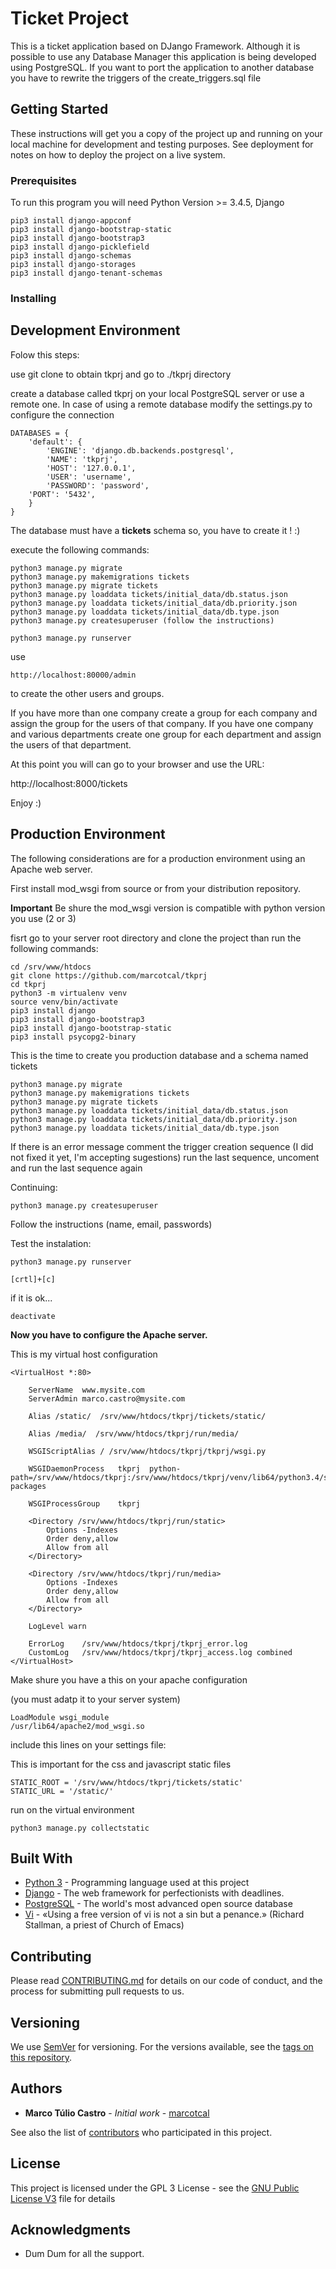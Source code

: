 # Ticket Project

This is a ticket application based on DJango Framework. 
Although it is possible to use any Database Manager this application is being developed using PostgreSQL.
If you want to port the application to another database you have to rewrite the triggers of the create_triggers.sql file

## Getting Started

These instructions will get you a copy of the project up and running on your local machine for development and testing purposes. See deployment for notes on how to deploy the project on a live system.

### Prerequisites

To run this program you will need Python Version >= 3.4.5, Django 

```
pip3 install django-appconf
pip3 install django-bootstrap-static
pip3 install django-bootstrap3
pip3 install django-picklefield
pip3 install django-schemas
pip3 install django-storages
pip3 install django-tenant-schemas

```

### Installing

## Development Environment

Folow this steps:

use git clone to obtain tkprj and go to ./tkprj directory

create a database called tkprj on your local PostgreSQL server or use a remote one.
In case of using a remote database modify the settings.py to configure the connection

```
DATABASES = {
    'default': {
        'ENGINE': 'django.db.backends.postgresql',
        'NAME': 'tkprj',
        'HOST': '127.0.0.1',
        'USER': 'username', 
        'PASSWORD': 'password',
	'PORT': '5432',	
    }
}
```
The database must have a **tickets** schema so, you have to create it ! :)

execute the  following commands: 
```
python3 manage.py migrate
python3 manage.py makemigrations tickets
python3 manage.py migrate tickets
python3 manage.py loaddata tickets/initial_data/db.status.json
python3 manage.py loaddata tickets/initial_data/db.priority.json
python3 manage.py loaddata tickets/initial_data/db.type.json
python3 manage.py createsuperuser (follow the instructions)

python3 manage.py runserver
```

use 
```
http://localhost:80000/admin
``` 
to create the other users and groups.

If you have more than one company create a group for each company and assign the group for the users of that company.
If you have one company and various departments create one group for each department and assign the users of that department.

At this point you will can go to your browser and use the URL:

http://localhost:8000/tickets

Enjoy :)

## Production Environment

The following considerations are for a production environment using an Apache web server.

First install mod_wsgi from source or from your distribution repository.

**Important** Be shure the mod_wsgi version is compatible with python version you use (2 or 3)

fisrt go to your server root directory and clone the project than run the following commands:

```
cd /srv/www/htdocs
git clone https://github.com/marcotcal/tkprj
cd tkprj
python3 -m virtualenv venv
source venv/bin/activate
pip3 install django
pip3 install django-bootstrap3
pip3 install django-bootstrap-static
pip3 install psycopg2-binary
```

This is the time to create you production database and a schema named tickets

```
python3 manage.py migrate
python3 manage.py makemigrations tickets
python3 manage.py migrate tickets
python3 manage.py loaddata tickets/initial_data/db.status.json
python3 manage.py loaddata tickets/initial_data/db.priority.json
python3 manage.py loaddata tickets/initial_data/db.type.json 
```

If there is an error message comment the trigger creation sequence (I did not fixed it yet, I'm accepting sugestions)
run the last sequence, uncoment and run the last sequence again

Continuing:

```
python3 manage.py createsuperuser
```

Follow the instructions (name, email, passwords)

Test the instalation:

```
python3 manage.py runserver

[crtl]+[c]
```

if it is ok...

```
deactivate
```

**Now you have to configure the Apache server.**

This is my virtual host configuration

```
<VirtualHost *:80>

    ServerName  www.mysite.com
    ServerAdmin marco.castro@mysite.com

    Alias /static/  /srv/www/htdocs/tkprj/tickets/static/

    Alias /media/  /srv/www/htdocs/tkprj/run/media/

    WSGIScriptAlias / /srv/www/htdocs/tkprj/tkprj/wsgi.py

    WSGIDaemonProcess   tkprj  python-path=/srv/www/htdocs/tkprj:/srv/www/htdocs/tkprj/venv/lib64/python3.4/site-packages

    WSGIProcessGroup    tkprj

    <Directory /srv/www/htdocs/tkprj/run/static>
        Options -Indexes
        Order deny,allow
        Allow from all
    </Directory>

    <Directory /srv/www/htdocs/tkprj/run/media>
        Options -Indexes
        Order deny,allow
        Allow from all
    </Directory>

    LogLevel warn

    ErrorLog    /srv/www/htdocs/tkprj/tkprj_error.log
    CustomLog   /srv/www/htdocs/tkprj/tkprj_access.log combined
</VirtualHost>

```  

Make shure you have a this on your apache configuration

(you must adatp it to your server system)

```
LoadModule wsgi_module                    /usr/lib64/apache2/mod_wsgi.so
```  

include this lines on your settings file: 

This is important for the css and javascript static files 

```
STATIC_ROOT = '/srv/www/htdocs/tkprj/tickets/static'
STATIC_URL = '/static/'
```

run on the virtual environment


```
python3 manage.py collectstatic
```



## Built With

* [Python 3](https://www.python.org/download/releases/3.0/) - Programming language used at this project
* [Django](https://www.djangoproject.com/) - The web framework for perfectionists with deadlines.
* [PostgreSQL](https://www.postgresql.org/) - The world's most advanced open source database
* [Vi](https://www.vim.org/) - «Using a free version of vi is not a sin but a penance.» (Richard Stallman, a priest of Church of Emacs)

## Contributing

Please read [CONTRIBUTING.md](https://gist.github.com/PurpleBooth/b24679402957c63ec426) for details on our code of conduct, and the process for submitting pull requests to us.

## Versioning

We use [SemVer](http://semver.org/) for versioning. For the versions available, see the [tags on this repository](https://github.com/marcotcal/tkprj/tags). 

## Authors

* **Marco Túlio Castro** - *Initial work* - [marcotcal](https://github.com/marcotcal)

See also the list of [contributors](https://github.com/marcotcal/tkprj/contributors) who participated in this project.

## License

This project is licensed under the GPL 3 License - see the [GNU Public License V3](https://www.gnu.org/licenses/gpl-3.0.txt) file for details

## Acknowledgments

* Dum Dum for all the support. 





